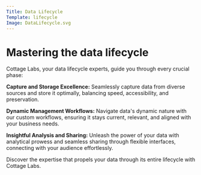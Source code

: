 ```yaml
---
Title: Data Lifecycle
Template: lifecycle
Image: DataLifecycle.svg
---
```



# Mastering the data lifecycle

Cottage Labs, your data lifecycle experts, guide you through every crucial phase:

<div class="list-section" markdown=1>

**Capture and Storage Excellence:**
Seamlessly capture data from diverse sources and store it optimally, balancing speed, accessibility, and preservation.  

**Dynamic Management Workflows:**
Navigate data's dynamic nature with our custom workflows, ensuring it stays current, relevant, and aligned with your business needs.  

**Insightful Analysis and Sharing:**
Unleash the power of your data with analytical prowess and seamless sharing through flexible interfaces, connecting with your audience effortlessly.

</div>

Discover the expertise that propels your data through its entire lifecycle with Cottage Labs.